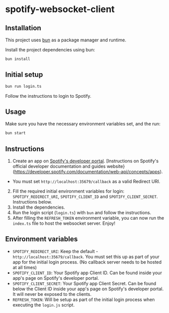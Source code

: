# spotify-websocket-client

## Installation

This project uses [bun](https://bun.sh/) as a package manager and runtime.

Install the project dependencies using bun:

```bash
bun install
```

## Initial setup

```bash
bun run login.ts
```

Follow the instructions to login to Spotify.

## Usage

Make sure you have the necessary environment variables set, and the run:

```bash
bun start
```

## Instructions

1. Create an app on [Spotify's developer portal](https://developer.spotify.com/). [Instructions on Spotify's official developer documentation and guides website}(https://developer.spotify.com/documentation/web-api/concepts/apps).

- You must set `http://localhost:35679/callback` as a valid Redirect URI.

2. Fill the required initial environment variables for login: `SPOTIFY_REDIRECT_URI`, `SPOTIFY_CLIENT_ID` and `SPOTIFY_CLIENT_SECRET`. Instructions below.
3. Install the dependencies.
4. Run the login script (`login.ts`) with `bun` and follow the instructions.
5. After filling the `REFRESH_TOKEN` environment variable, you can now run the `index.ts` file to host the websocket server. Enjoy!

## Environment variables

- `SPOTIFY_REDIRECT_URI`: Keep the default - `http://localhost:35679/callback`. You must set this up as part of your app for the initial login process. (No callback server needs to be hosted at all times)
- `SPOTIFY_CLIENT_ID`: Your Spotify app Client ID. Can be found inside your app's page on Spotify's developer portal.
- `SPOTIFY_CLIENT_SECRET`: Your Spotify app Client Secret. Can be found below the Client ID inside your app's page on Spotify's developer portal. It will never be exposed to the clients.
- `REFRESH_TOKEN`: Will be setup as part of the initial login process when executing the `login.js` script.
